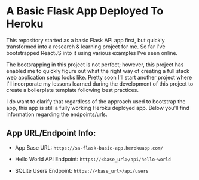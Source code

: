 # A Basic Flask App Deployed To Heroku

This repository started as a basic Flask API app first, but quickly transformed into a research & learning project for me. So far I've bootstrapped ReactJS into it using various examples I've seen online. 

The bootsrapping in this project is not perfect; however, this project has enabled me to quickly figure out what the right way of creating a full stack web application setup looks like. Pretty soon I'll start another project where I'll incorporate my lessons learned during the development of this project to create a boilerplate template following best practices.

I do want to clarify that regardless of the approach used to bootstrap the app, this app is still a fully working Heroku deployed app. Below you'll find information regarding the endpoints/urls.

## App URL/Endpoint Info:
- App Base URL:  ```https://sa-flask-basic-app.herokuapp.com/```

- Hello World API Endpoint: ```https://<base_url>/api/hello-world```

- SQLite Users Endpoint: ```https://<base_url>/api/users```